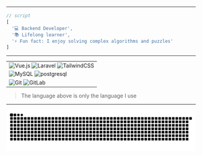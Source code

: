 <hr>

```javascript
// script
[
  '💻 Backend Developer',
  '📚 Lifelong learner',
  '⚡ Fun fact: I enjoy solving complex algorithms and puzzles'
]
```
<hr>

<table>
	<tr>
		<td>
			<img alt="Vue.js" 
				src="https://img.shields.io/badge/vuejs-%2335495e.svg?style=for-the-badge&logo=vuedotjs&logoColor=%234FC08D">
			<img alt="Laravel" 
				src="https://img.shields.io/badge/laravel-%23FF2D20.svg?style=for-the-badge&logo=laravel&logoColor=white">
			<img alt="TailwindCSS"
				src="https://img.shields.io/badge/tailwindcss-%2338B2AC.svg?style=for-the-badge&logo=tailwind-css&logoColor=white">
		</td>
	</tr>
	<tr>
		<td>
			<img alt="MySQL" 
				src="https://img.shields.io/badge/mysql-4479A1.svg?style=for-the-badge&logo=mysql&logoColor=white">
			<img alt="postgresql" 
				src="https://img.shields.io/badge/postgres-%23316192.svg?style=for-the-badge&logo=postgresql&logoColor=white">
		</td>
	</tr>
	<tr>
		<td>
			<img alt="Git" 
				src="https://img.shields.io/badge/git-%23F05033.svg?style=for-the-badge&logo=git&logoColor=white">
			<img alt="GitLab" 
				src="https://img.shields.io/badge/gitlab-%23181717.svg?style=for-the-badge&logo=gitlab&logoColor=white">
		</td>
	</tr>
</table>

> The language above is only the language I use

<hr>

<picture>
<source media="(prefers-color-scheme: dark)" srcset="https://raw.githubusercontent.com/ivansaul/ivansaul/output/github-contribution-grid-snake-dark.svg">
<source media="(prefers-color-scheme: light)" srcset="https://raw.githubusercontent.com/ivansaul/ivansaul/output/github-contribution-grid-snake.svg">
<img alt="snake animation" src="https://raw.githubusercontent.com/ivansaul/ivansaul/output/github-contribution-grid-snake.svg">
</picture>
